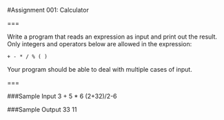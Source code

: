 #Assignment 001: Calculator

===

Write a program that reads an expression as input and print out the result. Only integers and operators below are allowed in the expression:

`+ - * / % ( )`

Your program should be able to deal with multiple cases of input.

===

###Sample Input
	3 + 5 * 6
	(2+32)/2-6
	
###Sample Output
	33
	11